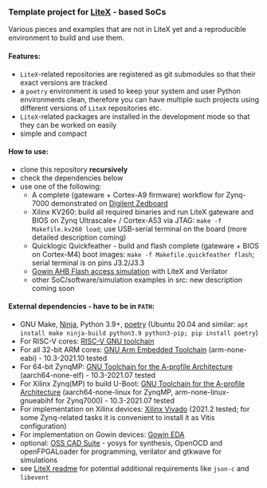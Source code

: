 ### Template project for [LiteX](https://github.com/enjoy-digital/litex) - based SoCs

Various pieces and examples that are not in LiteX yet and a reproducible environment to build and use them.

#### Features:
- `LiteX`-related repositories are registered as git submodules so that their
exact versions are tracked
- a `poetry` environment is used to keep your system and user Python environments clean,
therefore you can have multiple such projects using different versions of `LiteX` 
repositories etc.
- `LiteX`-related packages are installed in the development mode so that they can be worked on easily
- simple and compact

#### How to use:
- clone this repository **recursively**
- check the dependencies below
- use one of the following:
  - A complete (gateware + Cortex-A9 firmware) workflow for Zynq-7000 demonstrated on [Digilent Zedboard](./digilent_zedboard)
  - Xilinx KV260: build all required binaries and run LiteX gateware and BIOS on Zynq Ultrascale+ / Cortex-A53 via JTAG: 
    `make -f Makefile.kv260 load`; use USB-serial terminal on the board (more detailed description coming)
  - Quicklogic Quickfeather - build and flash complete (gateware + BIOS on Cortex-M4) boot images: 
    `make -f Makefile.quickfeather flash`; serial terminal is on pins J3.2/J3.3
  - [Gowin AHB Flash access simulation](./gowin_flash_sim) with LiteX and Verilator
  - other SoC/software/simulation examples in src: new description coming soon

#### External dependencies - have to be in `PATH`:
 - GNU Make, [Ninja](https://ninja-build.org/), Python 3.9+, [poetry](https://python-poetry.org/) (Ubuntu 20.04 and similar: `apt install make ninja-build python3.9 python3-pip; pip install poetry`)
 - For RISC-V cores: [RISC-V GNU toolchain](https://github.com/riscv-collab/riscv-gnu-toolchain/releases)
 - For all 32-bit ARM cores: [GNU Arm Embedded Toolchain](https://developer.arm.com/tools-and-software/open-source-software/developer-tools/gnu-toolchain/gnu-rm/downloads) (arm-none-eabi) - 10.3-2021.10 tested
 - For 64-bit ZynqMP: [GNU Toolchain for the A-profile Architecture](https://developer.arm.com/tools-and-software/open-source-software/developer-tools/gnu-toolchain/gnu-a/downloads) (aarch64-none-elf) - 10.3-2021.07 tested
 - For Xilinx Zynq(MP) to build U-Boot: [GNU Toolchain for the A-profile Architecture](https://developer.arm.com/tools-and-software/open-source-software/developer-tools/gnu-toolchain/gnu-a/downloads) 
   (aarch64-none-linux for ZynqMP, arm-none-linux-gnueabihf for Zynq7000) - 10.3-2021.07 tested
 - For implementation on Xilinx devices: [Xilinx Vivado](https://www.xilinx.com/support/download.html) (2021.2 tested; for some Zynq-related tasks it is convenient to install it as Vitis configuration)
 - For implementation on Gowin devices: [Gowin EDA](https://www.gowinsemi.com/en/support/download_eda/)
 - optional: [OSS CAD Suite](https://github.com/YosysHQ/oss-cad-suite-build/releases) - yosys for synthesis, OpenOCD and openFPGALoader for programming, verilator and gtkwave for simulations
 - see [LiteX readme](https://github.com/enjoy-digital/litex/#quick-start-guide) for potential additional requirements like `json-c` and `libevent`
